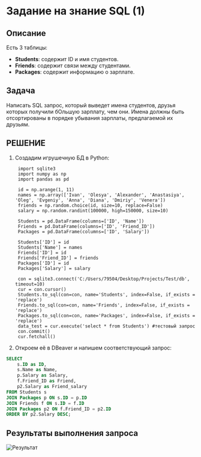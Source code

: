 # Задание на знание SQL (1)

## Описание

Есть 3 таблицы:
- **Students**: содержит ID и имя студентов.
- **Friends**: содержит связи между студентами.
- **Packages**: содержит информацию о зарплате.

## Задача


Написать SQL запрос, который выведет имена студентов, друзья которых получили бОльшую зарплату, чем они. Имена должны быть отсортированы в порядке убывания зарплаты, предлагаемой их друзьям.

## РЕШЕНИЕ

1. Создадим игрушечную БД в Python:

   ```python.
    import sqlite3
    import numpy as np
    import pandas as pd

    id = np.arange(1, 11)
    names = np.array(['Ivan', 'Olesya', 'Alexander', 'Anastasiya', 'Oleg', 'Evgeniy', 'Anna', 'Diana', 'Dmiriy', 'Venera'])
    friends = np.random.choice(id, size=10, replace=False)
    salary = np.random.randint(100000, high=150000, size=10)

    Students = pd.DataFrame(columns=['ID', 'Name'])
    Friends = pd.DataFrame(columns=['ID', 'Friend_ID'])
    Packages = pd.DataFrame(columns=['ID', 'Salary'])

    Students['ID'] = id
    Students['Name'] = names
    Friends['ID'] = id
    Friends['Friend_ID'] = friends
    Packages['ID'] = id
    Packages['Salary'] = salary

    con = sqlite3.connect('C:/Users/79504/Desktop/Projects/Test/db', timeout=10) 
    cur = con.cursor()
    Students.to_sql(con=con, name='Students', index=False, if_exists = 'replace')
    Friends.to_sql(con=con, name='Friends', index=False, if_exists = 'replace')
    Packages.to_sql(con=con, name='Packages', index=False, if_exists = 'replace')
    data_test = cur.execute('select * from Students') #тестовый запрос
    con.commit() 
    cur.fetchall()  
2. Откроем её в DBeaver и напишем соответствующий запрос:

```sql
SELECT 
    s.ID as ID,
    s.Name as Name,
    p.Salary as Salary,
    f.Friend_ID as Friend,
    p2.Salary as Friend_salary
FROM Students s 
JOIN Packages p ON s.ID = p.ID
JOIN Friends f ON s.ID = f.ID
JOIN Packages p2 ON f.Friend_ID = p2.ID
ORDER BY p2.Salary DESC;
```
## Результаты выполнения запроса

![Результат](C:\Users\79504\Desktop\Projects\Test\Result.png)
